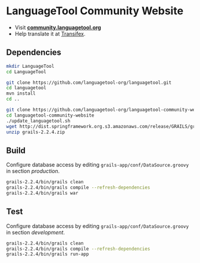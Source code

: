 LanguageTool Community Website
==============================

* Visit **[community.languagetool.org](http://community.languagetool.org)**
* Help translate it at [Transifex](https://www.transifex.com/projects/p/languagetool/resource/community-website/).

Dependencies
------------

```bash
mkdir LanguageTool
cd LanguageTool

git clone https://github.com/languagetool-org/languagetool.git
cd languagetool
mvn install
cd ..

git clone https://github.com/languagetool-org/languagetool-community-website.git
cd languagetool-community-website
./update_languagetool.sh
wget http://dist.springframework.org.s3.amazonaws.com/release/GRAILS/grails-2.2.4.zip
unzip grails-2.2.4.zip
```

Build
-----

Configure database access by editing `grails-app/conf/DataSource.groovy` in section *production*.

```bash
grails-2.2.4/bin/grails clean
grails-2.2.4/bin/grails compile --refresh-dependencies
grails-2.2.4/bin/grails war
```

Test
----

Configure database access by editing `grails-app/conf/DataSource.groovy` in section *development*.

```bash
grails-2.2.4/bin/grails clean
grails-2.2.4/bin/grails compile --refresh-dependencies
grails-2.2.4/bin/grails run-app
```